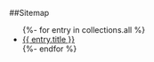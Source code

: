 ##Sitemap

<ul>
	{%- for entry in collections.all %}
	<li><a href="{{ entry.url }}">{{ entry.title }}</a></li>
	{%- endfor %}
</ul>